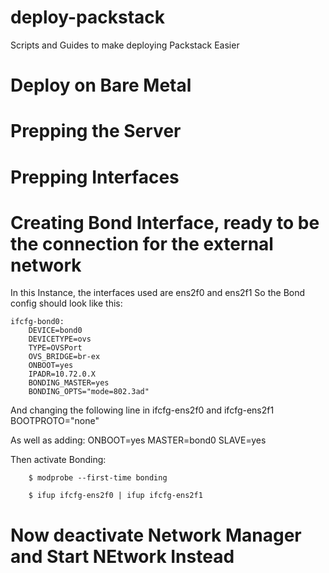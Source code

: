 # deploy-packstack
Scripts and Guides to make deploying Packstack Easier


# Deploy on Bare Metal 
# Prepping the Server
  # Prepping Interfaces
  
   # Creating Bond Interface, ready to be the connection for the external network
    
   In this Instance, the interfaces used are ens2f0 and ens2f1
   So the Bond config should look like this: 
    
    ifcfg-bond0:
        DEVICE=bond0
        DEVICETYPE=ovs
        TYPE=OVSPort
        OVS_BRIDGE=br-ex
        ONBOOT=yes
        IPADR=10.72.0.X
        BONDING_MASTER=yes
        BONDING_OPTS="mode=802.3ad"
        
        
   And changing the following line in ifcfg-ens2f0 and ifcfg-ens2f1
        BOOTPROTO="none"
        
   
   As well as adding: 
        ONBOOT=yes
        MASTER=bond0
        SLAVE=yes
   
   Then activate Bonding: 
   
        $ modprobe --first-time bonding
        
        $ ifup ifcfg-ens2f0 | ifup ifcfg-ens2f1
        
        
        
   # Now deactivate Network Manager and Start NEtwork Instead
        
        

